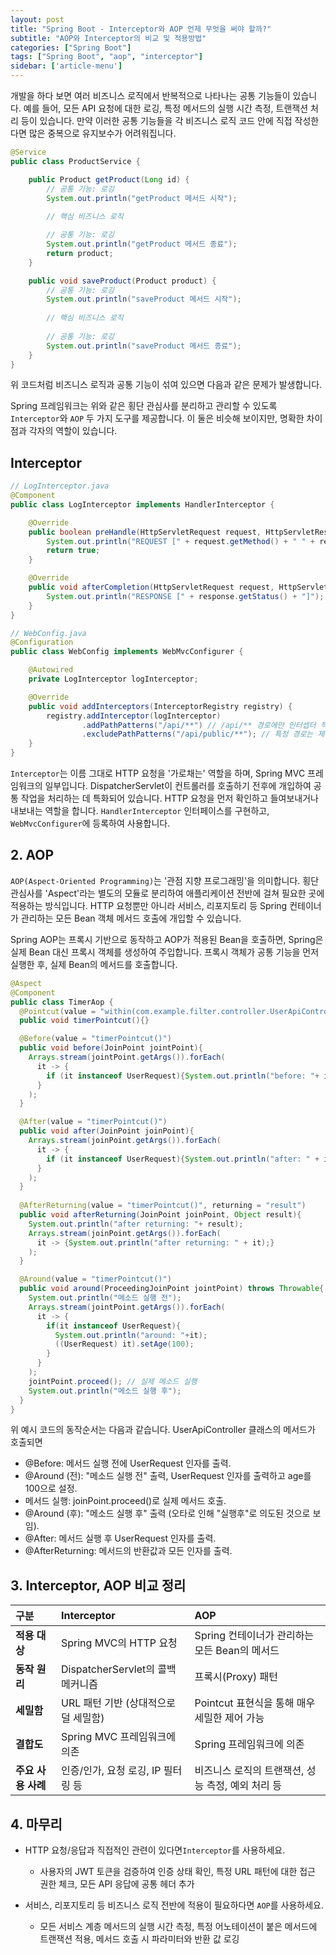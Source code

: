```yaml
---
layout: post
title: "Spring Boot - Interceptor와 AOP 언제 무엇을 써야 할까?"
subtitle: "AOP와 Interceptor의 비교 및 적용방법"
categories: ["Spring Boot"]
tags: ["Spring Boot", "aop", "interceptor"]
sidebar: ['article-menu']
---
```


개발을 하다 보면 여러 비즈니스 로직에서 반복적으로 나타나는 공통 기능들이 있습니다. 
예를 들어, 모든 API 요청에 대한 로깅, 특정 메서드의 실행 시간 측정, 트랜잭션 처리 등이 있습니다.
만약 이러한 공통 기능들을 각 비즈니스 로직 코드 안에 직접 작성한다면 많은 중복으로 유지보수가 어려워집니다.

```java
@Service
public class ProductService {

    public Product getProduct(Long id) {
        // 공통 기능: 로깅
        System.out.println("getProduct 메서드 시작");
        
        // 핵심 비즈니스 로직

        // 공통 기능: 로깅
        System.out.println("getProduct 메서드 종료");
        return product;
    }

    public void saveProduct(Product product) {
        // 공통 기능: 로깅
        System.out.println("saveProduct 메서드 시작");
      
        // 핵심 비즈니스 로직
      
        // 공통 기능: 로깅
        System.out.println("saveProduct 메서드 종료");
    }
}
```

위 코드처럼 비즈니스 로직과 공통 기능이 섞여 있으면 다음과 같은 문제가 발생합니다.

Spring 프레임워크는 위와 같은 횡단 관심사를 분리하고 관리할 수 있도록 `Interceptor`와 `AOP` 두 가지 도구를 제공합니다. 
이 둘은 비슷해 보이지만, 명확한 차이점과 각자의 역할이 있습니다. 

## Interceptor


```java
// LogInterceptor.java
@Component
public class LogInterceptor implements HandlerInterceptor {

    @Override
    public boolean preHandle(HttpServletRequest request, HttpServletResponse response, Object handler) throws Exception {
        System.out.println("REQUEST [" + request.getMethod() + " " + request.getRequestURI() + "]");
        return true;
    }

    @Override
    public void afterCompletion(HttpServletRequest request, HttpServletResponse response, Object handler, Exception ex) throws Exception {
        System.out.println("RESPONSE [" + response.getStatus() + "]");
    }
}

// WebConfig.java
@Configuration
public class WebConfig implements WebMvcConfigurer {

    @Autowired
    private LogInterceptor logInterceptor;

    @Override
    public void addInterceptors(InterceptorRegistry registry) {
        registry.addInterceptor(logInterceptor)
                .addPathPatterns("/api/**") // /api/** 경로에만 인터셉터 적용
                .excludePathPatterns("/api/public/**"); // 특정 경로는 제외
    }
}
```

`Interceptor`는 이름 그대로 HTTP 요청을 '가로채는' 역할을 하며, Spring MVC 프레임워크의 일부입니다.
DispatcherServlet이 컨트롤러를 호출하기 전후에 개입하여 공통 작업을 처리하는 데 특화되어 있습니다.
HTTP 요청을 먼저 확인하고 들여보내거나 내보내는 역할을 합니다.
`HandlerInterceptor` 인터페이스를 구현하고, `WebMvcConfigurer`에 등록하여 사용합니다.



## 2. AOP
`AOP(Aspect-Oriented Programming)`는 '관점 지향 프로그래밍'을 의미합니다. 
횡단 관심사를 'Aspect'라는 별도의 모듈로 분리하여 애플리케이션 전반에 걸쳐 필요한 곳에 적용하는 방식입니다. 
HTTP 요청뿐만 아니라 서비스, 리포지토리 등 Spring 컨테이너가 관리하는 모든 Bean 객체 메서드 호출에 개입할 수 있습니다.

Spring AOP는 프록시 기반으로 동작하고 AOP가 적용된 Bean을 호출하면, Spring은 실제 Bean 대신 프록시 객체를 생성하여 주입합니다.
프록시 객체가 공통 기능을 먼저 실행한 후, 실제 Bean의 메서드를 호출합니다.
```java
@Aspect
@Component
public class TimerAop {
  @Pointcut(value = "within(com.example.filter.controller.UserApiController)")
  public void timerPointcut(){}

  @Before(value = "timerPointcut()")
  public void before(JoinPoint jointPoint){
    Arrays.stream(jointPoint.getArgs()).forEach(
      it -> {
        if (it instanceof UserRequest){System.out.println("before: "+ it);}
      }
    );
  }

  @After(value = "timerPointcut()")
  public void after(JoinPoint joinPoint){
    Arrays.stream(joinPoint.getArgs()).forEach(
      it -> {
        if (it instanceof UserRequest){System.out.println("after: " + it);}
      }
    );
  }
  
  @AfterReturning(value = "timerPointcut()", returning = "result") 
  public void afterReturning(JoinPoint joinPoint, Object result){
    System.out.println("after returning: "+ result);
    Arrays.stream(joinPoint.getArgs()).forEach(
      it -> {System.out.println("after returning: " + it);}
    );
  }

  @Around(value = "timerPointcut()")
  public void around(ProceedingJoinPoint jointPoint) throws Throwable{
    System.out.println("메소드 실행 전");
    Arrays.stream(jointPoint.getArgs()).forEach(
      it -> {
        if(it instanceof UserRequest){
          System.out.println("around: "+it);
          ((UserRequest) it).setAge(100);
        }
      }
    );
    jointPoint.proceed(); // 실제 메소드 실행
    System.out.println("메소드 실행 후");
  }
}
```

위 예시 코드의 동작순서는 다음과 같습니다. UserApiController 클래스의 메서드가 호출되면

- @Before: 메서드 실행 전에 UserRequest 인자를 출력.
- @Around (전): "메소드 실행 전" 출력, UserRequest 인자를 출력하고 age를 100으로 설정.
- 메서드 실행: joinPoint.proceed()로 실제 메서드 호출.
- @Around (후): "메소드 실행 후" 출력 (오타로 인해 "실행후"로 의도된 것으로 보임).
- @After: 메서드 실행 후 UserRequest 인자를 출력.
- @AfterReturning: 메서드의 반환값과 모든 인자를 출력.



## 3. Interceptor, AOP 비교 정리

| 구분 | Interceptor | AOP                            |
| :--- | :--- |:-------------------------------|
| **적용 대상** | Spring MVC의 HTTP 요청 | Spring 컨테이너가 관리하는 모든 Bean의 메서드 |
| **동작 원리** | DispatcherServlet의 콜백 메커니즘 | 프록시(Proxy) 패턴                  |
| **세밀함** | URL 패턴 기반 (상대적으로 덜 세밀함) | Pointcut 표현식을 통해 매우 세밀한 제어 가능  |
| **결합도** | Spring MVC 프레임워크에 의존 | Spring 프레임워크에 의존               |
| **주요 사용 사례**| 인증/인가, 요청 로깅, IP 필터링 등 | 비즈니스 로직의 트랜잭션, 성능 측정, 예외 처리 등  |

## 4. 마무리

- HTTP 요청/응답과 직접적인 관련이 있다면`Interceptor`를 사용하세요.
    - 사용자의 JWT 토큰을 검증하여 인증 상태 확인, 특정 URL 패턴에 대한 접근 권한 체크, 모든 API 응답에 공통 헤더 추가

- 서비스, 리포지토리 등 비즈니스 로직 전반에 적용이 필요하다면 `AOP`를 사용하세요.
    - 모든 서비스 계층 메서드의 실행 시간 측정, 특정 어노테이션이 붙은 메서드에 트랜잭션 적용, 메서드 호출 시 파라미터와 반환 값 로깅

